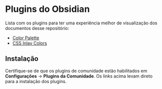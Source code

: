 # Plugins do Obsidian

Lista com os plugins para ter uma experiência melhor de visualização dos documentos desse repositório:

- [Color Palette](obsidian://show-plugin?id=color-palette) 
- [CSS Inlay Colors](obsidian://show-plugin?id=css-inlay-colors)
## Instalação

Certifique-se de que os plugins de comunidade estão habilitados em **Configurações** → **Plugins da Comunidade**. Os links acima levam direto para a instalação dos plugins.